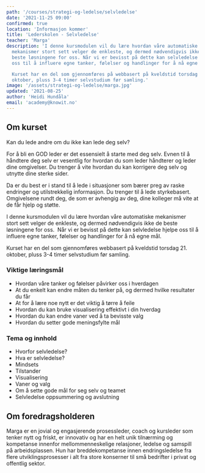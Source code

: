 ```yaml
---
path: '/courses/strategi-og-ledelse/selvledelse'
date: '2021-11-25 09:00'
confirmed: true
location: 'Informasjon kommer'
title: 'Lederskolen - Selvledelse'
teacher: 'Marga'
description: 'I denne kursmodulen vil du lære hvordan våre automatiske
  mekanismer stort sett velger de enkleste, og dermed nødvendigvis ikke de
  beste løsningene for oss. Når vi er bevisst på dette kan selvledelse hjelpe
  oss til å influere egne tanker, følelser og handlinger for å nå egne mål.

  Kurset har en del som gjennomføres på webbasert på kveldstid torsdag 21.
  oktober, pluss 3-4 timer selvstudium før samling.'
image: '/assets/strategi-og-ledelse/marga.jpg'
updated: '2021-08-25'
author: 'Heidi Hundåla'
email: 'academy@knowit.no'
---
```


## Om kurset

Kan du lede andre om du ikke kan lede deg selv?

For å bli en GOD leder er det essensielt å starte med deg selv. Evnen til å
håndtere deg selv er vesentlig for hvordan du som leder håndterer og leder
dine omgivelser. Du trenger å vite hvordan du kan korrigere deg selv og
utnytte dine sterke sider.

Da er du best er i stand til å lede i situasjoner som bærer preg av raske
endringer og utilstrekkelig informasjon. Du trenger til å lede styrkebasert.
Omgivelsene rundt deg, de som er avhengig av deg, dine kolleger må vite at de
får hjelp og støtte.

I denne kursmodulen vil du lære hvordan våre automatiske mekanismer stort sett
velger de enkleste, og dermed nødvendigvis ikke de beste løsningene for oss. 
Når vi er bevisst på dette kan selvledelse hjelpe oss til å influere egne
tanker, følelser og handlinger for å nå egne mål.

Kurset har en del som gjennomføres webbasert på kveldstid torsdag 21. oktober,
pluss 3-4 timer selvstudium før samling.

### Viktige læringsmål

- Hvordan våre tanker og følelser påvirker oss i hverdagen
- At du enkelt kan endre måten du tenker på, og dermed hvilke resultater du
  får
- At for å lære noe nytt er det viktig å tørre å feile
- Hvordan du kan bruke visualisering effektivt i din hverdag
- Hvordan du kan endre vaner ved å ta bevisste valg
- Hvordan du setter gode meningsfylte mål

### Tema og innhold

- Hvorfor selvledelse?
- Hva er selvledelse?
- Mindsets
- Tilstander
- Visualisering
- Vaner og valg
- Om å sette gode mål for seg selv og teamet
- Selvledelse oppsummering og avslutning

## Om foredragsholderen

Marga er en jovial og engasjerende prosessleder, coach og kursleder som tenker
nytt og friskt, er innovativ og har en helt unik tilnærming og kompetanse
innenfor mellommenneskelige relasjoner, ledelse og samspill på arbeidsplassen.
Hun har breddekompetanse innen endringsledelse fra flere utviklingsprosesser i
alt fra store konserner til små bedrifter i privat og offentlig sektor.
